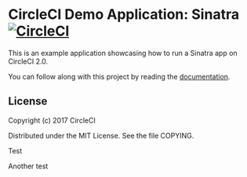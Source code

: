 # CircleCI Demo Application: Sinatra [![CircleCI](https://circleci.com/gh/CircleCI-Public/circleci-demo-ruby-sinatra.svg?style=svg)](https://circleci.com/gh/CircleCI-Public/circleci-demo-ruby-sinatra)

This is an example application showcasing how to run a Sinatra app on CircleCI 2.0.

You can follow along with this project by reading the [documentation](https://circleci.com/docs/2.0/language-ruby/).

## License

Copyright (c) 2017 CircleCI

Distributed under the MIT License. See the file COPYING.

Test

Another test


